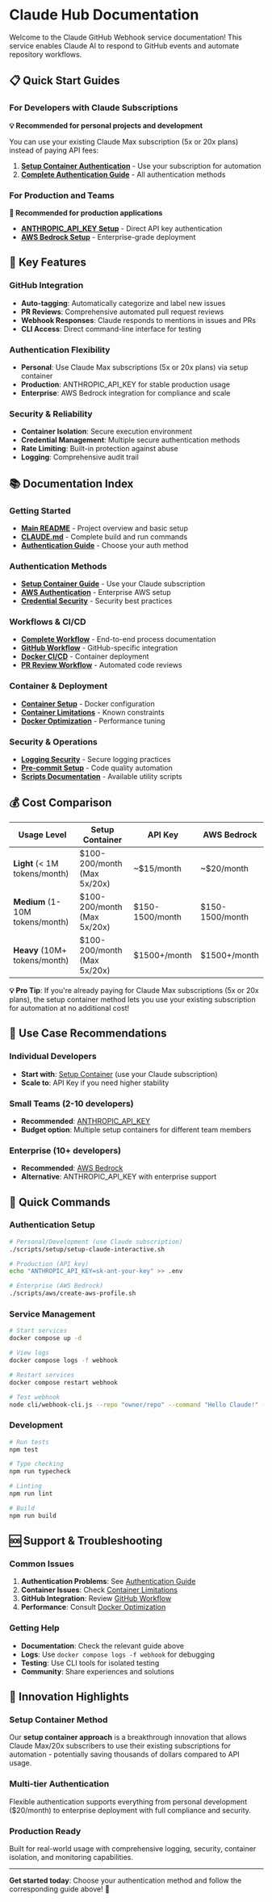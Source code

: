 # Claude Hub Documentation

Welcome to the Claude GitHub Webhook service documentation! This service enables Claude AI to respond to GitHub events and automate repository workflows.

## 📋 Quick Start Guides

### For Developers with Claude Subscriptions
**💡 Recommended for personal projects and development**

You can use your existing Claude Max subscription (5x or 20x plans) instead of paying API fees:

1. **[Setup Container Authentication](./setup-container-guide.md)** - Use your subscription for automation
2. **[Complete Authentication Guide](./claude-authentication-guide.md)** - All authentication methods

### For Production and Teams
**🏢 Recommended for production applications**

- **[ANTHROPIC_API_KEY Setup](./claude-authentication-guide.md#-option-2-anthropic_api_key-productionteam)** - Direct API key authentication
- **[AWS Bedrock Setup](./claude-authentication-guide.md#️-option-3-aws-bedrock-enterprise)** - Enterprise-grade deployment

## 🚀 Key Features

### GitHub Integration
- **Auto-tagging**: Automatically categorize and label new issues
- **PR Reviews**: Comprehensive automated pull request reviews
- **Webhook Responses**: Claude responds to mentions in issues and PRs
- **CLI Access**: Direct command-line interface for testing

### Authentication Flexibility
- **Personal**: Use Claude Max subscriptions (5x or 20x plans) via setup container
- **Production**: ANTHROPIC_API_KEY for stable production usage
- **Enterprise**: AWS Bedrock integration for compliance and scale

### Security & Reliability
- **Container Isolation**: Secure execution environment
- **Credential Management**: Multiple secure authentication methods
- **Rate Limiting**: Built-in protection against abuse
- **Logging**: Comprehensive audit trail

## 📚 Documentation Index

### Getting Started
- **[Main README](../README.md)** - Project overview and basic setup
- **[CLAUDE.md](../CLAUDE.md)** - Complete build and run commands
- **[Authentication Guide](./claude-authentication-guide.md)** - Choose your auth method

### Authentication Methods
- **[Setup Container Guide](./setup-container-guide.md)** - Use your Claude subscription
- **[AWS Authentication](./aws-authentication-best-practices.md)** - Enterprise AWS setup
- **[Credential Security](./credential-security.md)** - Security best practices

### Workflows & CI/CD
- **[Complete Workflow](./complete-workflow.md)** - End-to-end process documentation
- **[GitHub Workflow](./github-workflow.md)** - GitHub-specific integration
- **[Docker CI/CD](./docker-ci-cd.md)** - Container deployment
- **[PR Review Workflow](./pr-review-workflow.md)** - Automated code reviews

### Container & Deployment
- **[Container Setup](./container-setup.md)** - Docker configuration
- **[Container Limitations](./container-limitations.md)** - Known constraints
- **[Docker Optimization](./docker-optimization.md)** - Performance tuning

### Security & Operations
- **[Logging Security](./logging-security.md)** - Secure logging practices
- **[Pre-commit Setup](./pre-commit-setup.md)** - Code quality automation
- **[Scripts Documentation](./SCRIPTS.md)** - Available utility scripts

## 💰 Cost Comparison

| Usage Level | Setup Container | API Key | AWS Bedrock |
|-------------|-----------------|---------|-------------|
| **Light** (< 1M tokens/month) | $100-200/month (Max 5x/20x) | ~$15/month | ~$20/month |
| **Medium** (1-10M tokens/month) | $100-200/month (Max 5x/20x) | $150-1500/month | $150-1500/month |
| **Heavy** (10M+ tokens/month) | $100-200/month (Max 5x/20x) | $1500+/month | $1500+/month |

**💡 Pro Tip**: If you're already paying for Claude Max subscriptions (5x or 20x plans), the setup container method lets you use your existing subscription for automation at no additional cost!

## 🎯 Use Case Recommendations

### Individual Developers
- **Start with**: [Setup Container](./setup-container-guide.md) (use your Claude subscription)
- **Scale to**: API Key if you need higher stability

### Small Teams (2-10 developers)
- **Recommended**: [ANTHROPIC_API_KEY](./claude-authentication-guide.md#-option-2-anthropic_api_key-productionteam)
- **Budget option**: Multiple setup containers for different team members

### Enterprise (10+ developers)
- **Recommended**: [AWS Bedrock](./claude-authentication-guide.md#️-option-3-aws-bedrock-enterprise)
- **Alternative**: ANTHROPIC_API_KEY with enterprise support

## 🔧 Quick Commands

### Authentication Setup
```bash
# Personal/Development (use Claude subscription)
./scripts/setup/setup-claude-interactive.sh

# Production (API key)
echo "ANTHROPIC_API_KEY=sk-ant-your-key" >> .env

# Enterprise (AWS Bedrock)
./scripts/aws/create-aws-profile.sh
```

### Service Management
```bash
# Start services
docker compose up -d

# View logs
docker compose logs -f webhook

# Restart services
docker compose restart webhook

# Test webhook
node cli/webhook-cli.js --repo "owner/repo" --command "Hello Claude!" --url "http://localhost:8082"
```

### Development
```bash
# Run tests
npm test

# Type checking
npm run typecheck

# Linting
npm run lint

# Build
npm run build
```

## 🆘 Support & Troubleshooting

### Common Issues
1. **Authentication Problems**: See [Authentication Guide](./claude-authentication-guide.md)
2. **Container Issues**: Check [Container Limitations](./container-limitations.md)
3. **GitHub Integration**: Review [GitHub Workflow](./github-workflow.md)
4. **Performance**: Consult [Docker Optimization](./docker-optimization.md)

### Getting Help
- **Documentation**: Check the relevant guide above
- **Logs**: Use `docker compose logs -f webhook` for debugging
- **Testing**: Use CLI tools for isolated testing
- **Community**: Share experiences and solutions

## 🚀 Innovation Highlights

### Setup Container Method
Our **setup container approach** is a breakthrough innovation that allows Claude Max/20x subscribers to use their existing subscriptions for automation - potentially saving thousands of dollars compared to API usage.

### Multi-tier Authentication
Flexible authentication supports everything from personal development ($20/month) to enterprise deployment with full compliance and security.

### Production Ready
Built for real-world usage with comprehensive logging, security, container isolation, and monitoring capabilities.

---

**Get started today**: Choose your authentication method and follow the corresponding guide above! 🚀